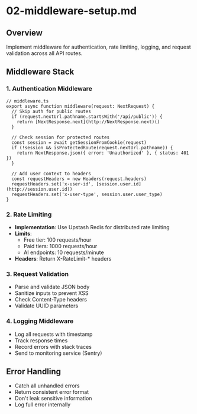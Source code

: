 # 02-middleware-setup.md

## Overview

Implement middleware for authentication, rate limiting, logging, and request validation across all API routes.

## Middleware Stack

### 1. Authentication Middleware

```
// middleware.ts
export async function middleware(request: NextRequest) {
  // Skip auth for public routes
  if (request.nextUrl.pathname.startsWith('/api/public')) {
    return [NextResponse.next](http://NextResponse.next)()
  }
  
  // Check session for protected routes
  const session = await getSessionFromCookie(request)
  if (!session && isProtectedRoute(request.nextUrl.pathname)) {
    return NextResponse.json({ error: 'Unauthorized' }, { status: 401 })
  }
  
  // Add user context to headers
  const requestHeaders = new Headers(request.headers)
  requestHeaders.set('x-user-id', [session.user.id](http://session.user.id))
  requestHeaders.set('x-user-type', session.user.user_type)
}
```

### 2. Rate Limiting

- **Implementation**: Use Upstash Redis for distributed rate limiting
- **Limits**:
    - Free tier: 100 requests/hour
    - Paid tiers: 1000 requests/hour
    - AI endpoints: 10 requests/minute
- **Headers**: Return X-RateLimit-* headers

### 3. Request Validation

- Parse and validate JSON body
- Sanitize inputs to prevent XSS
- Check Content-Type headers
- Validate UUID parameters

### 4. Logging Middleware

- Log all requests with timestamp
- Track response times
- Record errors with stack traces
- Send to monitoring service (Sentry)

## Error Handling

- Catch all unhandled errors
- Return consistent error format
- Don't leak sensitive information
- Log full error internally